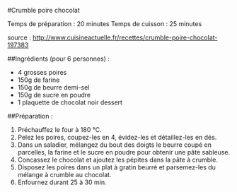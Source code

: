 #Crumble poire chocolat 

Temps de préparation : 20 minutes
Temps de cuisson : 25 minutes

source : http://www.cuisineactuelle.fr/recettes/crumble-poire-chocolat-197383

##Ingrédients (pour 6 personnes) :

- 4 grosses poires
- 150g de farine
- 150g de beurre demi-sel
- 150g de sucre en poudre 
- 1 plaquette de chocolat noir dessert

##Préparation :

1. Préchauffez le four à 180 °C.
2. Pelez les poires, coupez-les en 4, évidez-les et détaillez-les en dés.
3. Dans un saladier, mélangez du bout des doigts le beurre coupé en parcelles, la farine et le sucre en poudre pour obtenir une pâte sableuse.
4. Concassez le chocolat et ajoutez les pépites dans la pâte à crumble.
5. Disposez les poires dans un plat à gratin beurré et parsemez-les du mélange à crumble au chocolat.
6. Enfournez durant 25 à 30 min.